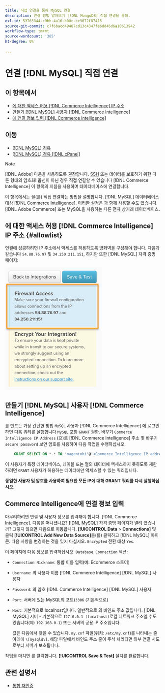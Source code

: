 ```yaml
---
title: 직접 연결을 통해 MySQL 연결
description: 연결 방법 알아보기 [!DNL MongoDB] 직접 연결을 통해.
exl-id: 53765844-c9bb-4a16-b00c-ce9672f87415
source-git-commit: c7f6bacd49487cd13c4347fe6dd46d6a10613942
workflow-type: tm+mt
source-wordcount: '385'
ht-degree: 0%

---
```


# 연결 [!DNL MySQL] 직접 연결

## 이 항목에서

* [에 대한 액세스 허용 [!DNL Commerce Intelligence] IP 주소](#allowlist)
* [만들기 [!DNL MySQL] 사용자 [!DNL Commerce Intelligence]](#steptwo)
* [에 연결 정보 입력 [!DNL Commerce Intelligence]](#stepthree)

## 이동

* [[!DNL MySQL] 경유 ](../integrations/mysql-via-ssh-tunnel.md)
* [[!DNL MySQL] 경유 [!DNL cPanel]](../integrations/mysql-via-cpanel.md)

>[!NOTE]
>
>[!DNL Adobe] 다음을 사용하도록 권장합니다. [SSH](../integrations/mysql-via-ssh-tunnel.md) 또는 데이터를 보호하기 위한 다른 형태의 암호화! 옵션이 아닌 경우 직접 연결할 수 있습니다 [!DNL Commerce Intelligence] 이 항목의 지침을 사용하여 데이터베이스에 연결합니다.

이 항목에서는 을(를) 직접 연결하는 방법을 설명합니다. [!DNL MySQL] 데이터베이스 대상 [!DNL Commerce Intelligence]. 이러한 설정은 과 함께 사용할 수도 있습니다. [!DNL Adobe Commerce] 또는 MySQL을 사용하는 다른 전자 상거래 데이터베이스.

## 에 대한 액세스 허용 [!DNL Commerce Intelligence] IP 주소 {#allowlist}

연결에 성공하려면 IP 주소에서 액세스를 허용하도록 방화벽을 구성해야 합니다. 다음과 같습니다 `54.88.76.97` 및 `34.250.211.151`, 하지만 또한 [!DNL MySQL] 자격 증명 페이지:

![MBI_Allow_Access_IPs.png](../../../assets/MBI_allow_access_IPs.png)

## 만들기 [!DNL MySQL] 사용자 [!DNL Commerce Intelligence]

를 만드는 가장 간단한 방법 `MySQL` 사용자 [!DNL Commerce Intelligence] 에 로그인하면 다음 쿼리를 실행합니다 `MySQL` 포함 `GRANT` 권한. 바꾸기 `Commerce Intelligence IP Address` (으)로 [!DNL Commerce Intelligence] 주소 및 바꾸기 `secure password` 보안 암호를 사용하여 다음 작업을 수행하십시오.

```sql
    GRANT SELECT ON *.* TO 'magentobi'@'<Commerce Intelligence IP address>' IDENTIFIED BY '<secure password>';
```

이 사용자가 특정 데이터베이스, 테이블 또는 열의 데이터에 액세스하지 못하도록 제한하려면 `GRANT` 사용자가 허용하는 데이터에만 액세스할 수 있는 쿼리입니다.

**동일한 사용자 및 암호를 사용하여 필요한 모든 IP에 대해 GRANT 쿼리를 다시 실행하십시오.**

## Commerce Intelligence에 연결 정보 입력

마무리하려면 연결 및 사용자 정보를 입력해야 합니다. [!DNL Commerce Intelligence]. 다음을 떠나셨나요? [!DNL MySQL] 자격 증명 페이지가 열려 있습니까? 그렇지 않으면 다음으로 이동합니다. **[!UICONTROL Data** > **Connections]** 및 클릭 **[!UICONTROL Add New Data Source]**&#x200B;을(를) 클릭하고 [!DNL MySQL] 아이콘. 다음 사항을 변경하는 것을 잊지 마십시오. `Encrypted` 전환 대상 `Yes`.

이 페이지에 다음 정보를 입력하십시오. `Database Connection` 섹션:

* `Connection Nickname`: 통합 이름 입력(예: Ecommerce 스토어)
* `Username`: 의 사용자 이름 [!DNL Commerce Intelligence] [!DNL MySQL] 사용자
* `Password`: 의 암호 [!DNL Commerce Intelligence] [!DNL MySQL] 사용자
* `Port`: 서버에 있는 MySQL의 포트(`3306` (기본적으로)
* `Host`: 기본적으로 localhost입니다. 일반적으로 의 바인드 주소 값입니다. [!DNL MySQL] 서버 - 기본적으로 `127.0.0.1 (localhost)`로컬 네트워크 주소일 수도 있습니다(예: `192.168.0.1`) 또는 서버의 공용 IP 주소입니다.

   값은 다음에서 찾을 수 있습니다. `my.cnf` 파일(위치: `/etc/my.cnf`)를 나타내는 줄 아래에 `\[mysqld\]`. 해당 파일에서 바인드 주소 줄이 주석 처리되면 외부 연결 시도로부터 서버가 보호됩니다.

작업을 마치면 를 클릭합니다. **[!UICONTROL Save & Test]** 설치를 완료합니다.

## 관련 설명서

* [통합 재인증](https://experienceleague.adobe.com/docs/commerce-knowledge-base/kb/how-to/mbi-reauthenticating-integrations.html)
